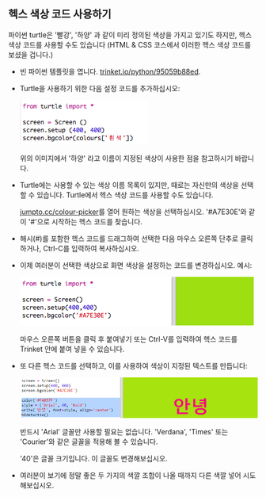 ## 헥스 색상 코드 사용하기

파이썬 turtle은 '빨강', '하양' 과 같이 미리 정의된 색상을 가지고 있기도 하지만, 헥스 색상 코드를 사용할 수도 있습니다 (HTML & CSS 코스에서 이러한 헥스 색상 코드를 보셨을 겁니다.)

+ 빈 파이썬 템플릿을 엽니다. <a href="https://trinket.io/python/95059b88ed" target="_blank">trinket.io/python/95059b88ed</a>.

+ Turtle을 사용하기 위한 다음 설정 코드를 추가하십시오:
    
    ![screenshot](images/colourful-setup.png)
    
    위의 이미지에서 '하양' 라고 이름이 지정된 색상이 사용한 점을 참고하시기 바랍니다.

+ Turtle에는 사용할 수 있는 색상 이름 목록이 있지만, 때로는 자신만의 색상을 선택할 수 있습니다. Turtle에서 헥스 색상 코드를 사용할 수도 있습니다.
    
    <a href="http://jumpto.cc/colour-picker" target="_blank">jumpto.cc/colour-picker</a>를 열어 원하는 색상을 선택하십시오. '#A7E30E'와 같이 '#'으로 시작하는 헥스 코드를 찾습니다.

+ 해시(#)를 포함한 헥스 코드를 드래그하여 선택한 다음 마우스 오른쪽 단추로 클릭하거나, Ctrl-C를 입력하여 복사하십시오.

+ 이제 여러분이 선택한 색상으로 화면 색상을 설정하는 코드를 변경하십시오. 예시:
    
    ![스크린샷](images/colourful-background.png)
    
    마우스 오른쪽 버튼을 클릭 후 붙여넣기 또는 Ctrl-V를 입력하여 헥스 코드를 Trinket 안에 붙여 넣을 수 있습니다.

+ 또 다른 헥스 코드를 선택하고, 이를 사용하여 색상이 지정된 텍스트를 만듭니다:
    
    ![스크린샷](images/colourful-write.png)
    
    반드시 'Arial' 글꼴만 사용할 필요는 없습니다. 'Verdana', 'Times' 또는 'Courier'와 같은 글꼴을 적용해 볼 수 있습니다.
    
    '40'은 글꼴 크기입니다. 이 글꼴도 변경해보십시오.

+ 여러분이 보기에 정말 좋은 두 가지의 색깔 조합이 나올 때까지 다른 색깔 넣어 시도해보십시오.